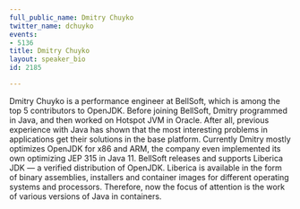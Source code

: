```yaml
---
full_public_name: Dmitry Chuyko
twitter_name: dchuyko
events:
- 5136
title: Dmitry Chuyko
layout: speaker_bio
id: 2185

---
```

Dmitry Chuyko is a performance engineer at BellSoft, which is among the top 5 contributors to OpenJDK. Before joining BellSoft, Dmitry programmed in Java, and then worked on Hotspot JVM in Oracle. After all, previous experience with Java has shown that the most interesting problems in applications get their solutions in the base platform. Currently Dmitry mostly optimizes OpenJDK for x86 and ARM, the company even implemented its own optimizing JEP 315 in Java 11.
BellSoft releases and supports Liberica JDK — a verified distribution of OpenJDK. Liberica is available in the form of binary assemblies, installers and container images for different operating systems and processors. Therefore, now the focus of attention is the work of various versions of Java in containers.